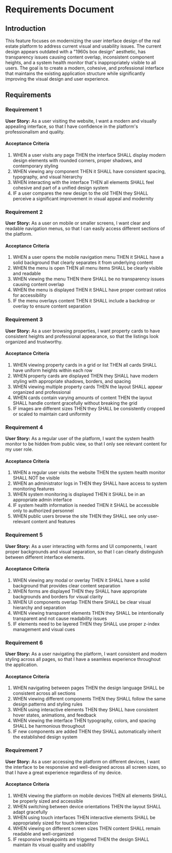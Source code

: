 # Requirements Document

## Introduction

This feature focuses on modernizing the user interface design of the real estate platform to address current visual and usability issues. The current design appears outdated with a "1960s box design" aesthetic, has transparency issues causing content overlap, inconsistent component heights, and a system health monitor that's inappropriately visible to all users. The goal is to create a modern, cohesive, and professional interface that maintains the existing application structure while significantly improving the visual design and user experience.

## Requirements

### Requirement 1

**User Story:** As a user visiting the website, I want a modern and visually appealing interface, so that I have confidence in the platform's professionalism and quality.

#### Acceptance Criteria

1. WHEN a user visits any page THEN the interface SHALL display modern design elements with rounded corners, proper shadows, and contemporary styling
2. WHEN viewing any component THEN it SHALL have consistent spacing, typography, and visual hierarchy
3. WHEN interacting with the interface THEN all elements SHALL feel cohesive and part of a unified design system
4. IF a user compares the new design to the old THEN they SHALL perceive a significant improvement in visual appeal and modernity

### Requirement 2

**User Story:** As a user on mobile or smaller screens, I want clear and readable navigation menus, so that I can easily access different sections of the platform.

#### Acceptance Criteria

1. WHEN a user opens the mobile navigation menu THEN it SHALL have a solid background that clearly separates it from underlying content
2. WHEN the menu is open THEN all menu items SHALL be clearly visible and readable
3. WHEN viewing the menu THEN there SHALL be no transparency issues causing content overlap
4. WHEN the menu is displayed THEN it SHALL have proper contrast ratios for accessibility
5. IF the menu overlays content THEN it SHALL include a backdrop or overlay to ensure content separation

### Requirement 3

**User Story:** As a user browsing properties, I want property cards to have consistent heights and professional appearance, so that the listings look organized and trustworthy.

#### Acceptance Criteria

1. WHEN viewing property cards in a grid or list THEN all cards SHALL have uniform heights within each row
2. WHEN property cards are displayed THEN they SHALL have modern styling with appropriate shadows, borders, and spacing
3. WHEN viewing multiple property cards THEN the layout SHALL appear organized and professional
4. WHEN cards contain varying amounts of content THEN the layout SHALL handle content gracefully without breaking the grid
5. IF images are different sizes THEN they SHALL be consistently cropped or scaled to maintain card uniformity

### Requirement 4

**User Story:** As a regular user of the platform, I want the system health monitor to be hidden from public view, so that I only see relevant content for my user role.

#### Acceptance Criteria

1. WHEN a regular user visits the website THEN the system health monitor SHALL NOT be visible
2. WHEN an administrator logs in THEN they SHALL have access to system monitoring features
3. WHEN system monitoring is displayed THEN it SHALL be in an appropriate admin interface
4. IF system health information is needed THEN it SHALL be accessible only to authorized personnel
5. WHEN public users browse the site THEN they SHALL see only user-relevant content and features

### Requirement 5

**User Story:** As a user interacting with forms and UI components, I want proper backgrounds and visual separation, so that I can clearly distinguish between different interface elements.

#### Acceptance Criteria

1. WHEN viewing any modal or overlay THEN it SHALL have a solid background that provides clear content separation
2. WHEN forms are displayed THEN they SHALL have appropriate backgrounds and borders for visual clarity
3. WHEN UI components overlap THEN there SHALL be clear visual hierarchy and separation
4. WHEN viewing transparent elements THEN they SHALL be intentionally transparent and not cause readability issues
5. IF elements need to be layered THEN they SHALL use proper z-index management and visual cues

### Requirement 6

**User Story:** As a user navigating the platform, I want consistent and modern styling across all pages, so that I have a seamless experience throughout the application.

#### Acceptance Criteria

1. WHEN navigating between pages THEN the design language SHALL be consistent across all sections
2. WHEN viewing different components THEN they SHALL follow the same design patterns and styling rules
3. WHEN using interactive elements THEN they SHALL have consistent hover states, animations, and feedback
4. WHEN viewing the interface THEN typography, colors, and spacing SHALL be harmonious throughout
5. IF new components are added THEN they SHALL automatically inherit the established design system

### Requirement 7

**User Story:** As a user accessing the platform on different devices, I want the interface to be responsive and well-designed across all screen sizes, so that I have a great experience regardless of my device.

#### Acceptance Criteria

1. WHEN viewing the platform on mobile devices THEN all elements SHALL be properly sized and accessible
2. WHEN switching between device orientations THEN the layout SHALL adapt gracefully
3. WHEN using touch interfaces THEN interactive elements SHALL be appropriately sized for touch interaction
4. WHEN viewing on different screen sizes THEN content SHALL remain readable and well-organized
5. IF responsive breakpoints are triggered THEN the design SHALL maintain its visual quality and usability